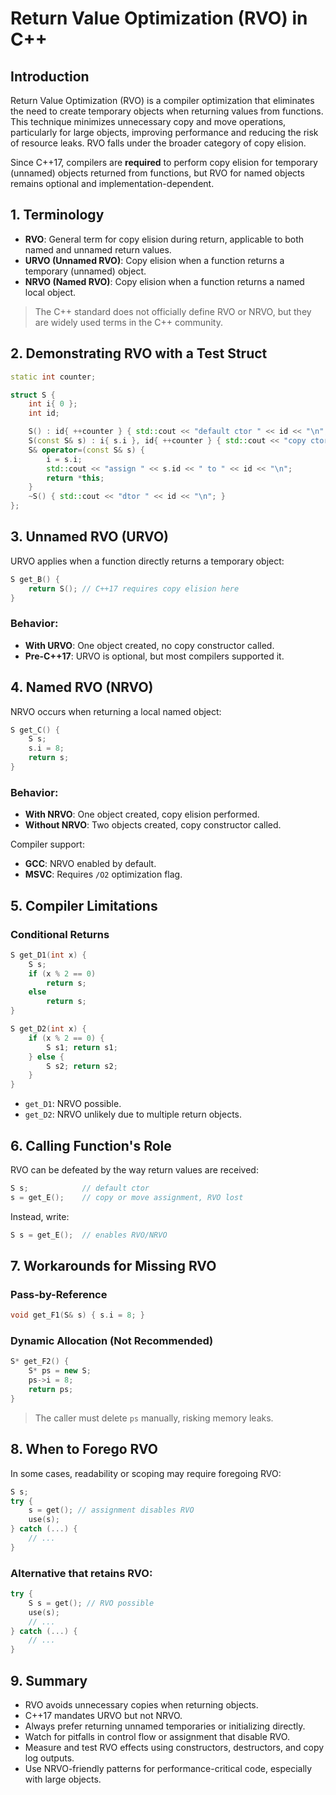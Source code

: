 # Return Value Optimization (RVO) in C++

## Introduction

Return Value Optimization (RVO) is a compiler optimization that eliminates the need to create temporary objects when returning values from functions. This technique minimizes unnecessary copy and move operations, particularly for large objects, improving performance and reducing the risk of resource leaks. RVO falls under the broader category of copy elision.

Since C++17, compilers are **required** to perform copy elision for temporary (unnamed) objects returned from functions, but RVO for named objects remains optional and implementation-dependent.

## 1. Terminology

- **RVO**: General term for copy elision during return, applicable to both named and unnamed return values.
- **URVO (Unnamed RVO)**: Copy elision when a function returns a temporary (unnamed) object.
- **NRVO (Named RVO)**: Copy elision when a function returns a named local object.

> The C++ standard does not officially define RVO or NRVO, but they are widely used terms in the C++ community.

## 2. Demonstrating RVO with a Test Struct

```cpp
static int counter;

struct S {
    int i{ 0 };
    int id;

    S() : id{ ++counter } { std::cout << "default ctor " << id << "\n"; }
    S(const S& s) : i{ s.i }, id{ ++counter } { std::cout << "copy ctor " << id << "\n"; }
    S& operator=(const S& s) {
        i = s.i;
        std::cout << "assign " << s.id << " to " << id << "\n";
        return *this;
    }
    ~S() { std::cout << "dtor " << id << "\n"; }
};
```

## 3. Unnamed RVO (URVO)

URVO applies when a function directly returns a temporary object:

```cpp
S get_B() {
    return S(); // C++17 requires copy elision here
}
```

### Behavior:

- **With URVO**: One object created, no copy constructor called.
- **Pre-C++17**: URVO is optional, but most compilers supported it.

## 4. Named RVO (NRVO)

NRVO occurs when returning a local named object:

```cpp
S get_C() {
    S s;
    s.i = 8;
    return s;
}
```

### Behavior:

- **With NRVO**: One object created, copy elision performed.
- **Without NRVO**: Two objects created, copy constructor called.

Compiler support:

- **GCC**: NRVO enabled by default.
- **MSVC**: Requires `/O2` optimization flag.

## 5. Compiler Limitations

### Conditional Returns

```cpp
S get_D1(int x) {
    S s;
    if (x % 2 == 0)
        return s;
    else
        return s;
}

S get_D2(int x) {
    if (x % 2 == 0) {
        S s1; return s1;
    } else {
        S s2; return s2;
    }
}
```

- `get_D1`: NRVO possible.
- `get_D2`: NRVO unlikely due to multiple return objects.

## 6. Calling Function's Role

RVO can be defeated by the way return values are received:

```cpp
S s;            // default ctor
s = get_E();    // copy or move assignment, RVO lost
```

Instead, write:

```cpp
S s = get_E();  // enables RVO/NRVO
```

## 7. Workarounds for Missing RVO

### Pass-by-Reference

```cpp
void get_F1(S& s) { s.i = 8; }
```

### Dynamic Allocation (Not Recommended)

```cpp
S* get_F2() {
    S* ps = new S;
    ps->i = 8;
    return ps;
}
```

> The caller must delete `ps` manually, risking memory leaks.

## 8. When to Forego RVO

In some cases, readability or scoping may require foregoing RVO:

```cpp
S s;
try {
    s = get(); // assignment disables RVO
    use(s);
} catch (...) {
    // ...
}
```

### Alternative that retains RVO:

```cpp
try {
    S s = get(); // RVO possible
    use(s);
    // ...
} catch (...) {
    // ...
}
```

## 9. Summary

- RVO avoids unnecessary copies when returning objects.
- C++17 mandates URVO but not NRVO.
- Always prefer returning unnamed temporaries or initializing directly.
- Watch for pitfalls in control flow or assignment that disable RVO.
- Measure and test RVO effects using constructors, destructors, and copy log outputs.
- Use NRVO-friendly patterns for performance-critical code, especially with large objects.
